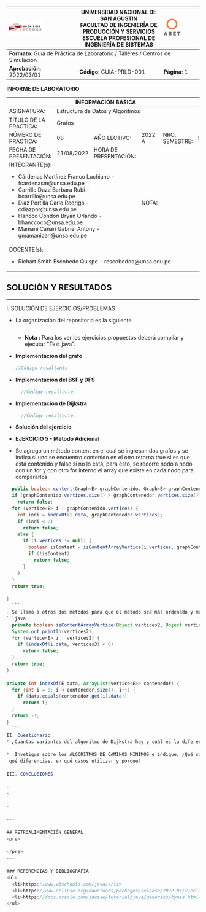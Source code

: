 <div align="center">
<table>
    <theader>
        <tr>
            <td><img src="https://github.com/rescobedoq/pw2/blob/main/epis.png?raw=true" alt="EPIS" style="width:50%; height:auto"/></td>
            <th>
                <span style="font-weight:bold;">UNIVERSIDAD NACIONAL DE SAN AGUSTIN</span><br />
                <span style="font-weight:bold;">FACULTAD DE INGENIERÍA DE PRODUCCIÓN Y SERVICIOS</span><br />
                <span style="font-weight:bold;">ESCUELA PROFESIONAL DE INGENIERÍA DE SISTEMAS</span>
            </th>
            <td><img src="https://github.com/rescobedoq/pw2/blob/main/abet.png?raw=true" alt="ABET" style="width:50%; height:auto"/></td>
        </tr>
    </theader>
    <tbody>
        <tr><td colspan="3"><span style="font-weight:bold;">Formato</span>: Guía de Práctica de Laboratorio / Talleres / Centros de Simulación</td></tr>
        <tr><td><span style="font-weight:bold;">Aprobación</span>:  2022/03/01</td><td><span style="font-weight:bold;">Código</span>: GUIA-PRLD-001</td><td><span style="font-weight:bold;">Página</span>: 1</td></tr>
    </tbody>
</table>
</div>

<div>
<span style="font-weight:bold;">INFORME DE LABORATORIO</span><br />

<table>
<theader>
<tr><th colspan="6">INFORMACIÓN BÁSICA</th></tr>
</theader>
<tbody>
<tr><td>ASIGNATURA:</td><td colspan="5">Estructura de Datos y Algoritmos</td></tr>
<tr><td>TÍTULO DE LA PRÁCTICA:</td><td colspan="5">Grafos</td></tr>
<tr>
<td>NÚMERO DE PRÁCTICA:</td><td>08</td><td>AÑO LECTIVO:</td><td>2022 A</td><td>NRO. SEMESTRE:</td><td>III</td>
</tr>
<tr>
<td>FECHA DE PRESENTACIÓN:</td><td>21/08/2022</td><td>HORA DE PRESENTACIÓN:</td><td colspan="3"></td>
</tr>
<tr><td colspan="3">INTEGRANTE(s):
<ul>
<li>Cárdenas Martínez Franco Luchiano - fcardenasm@unsa.edu.pe</li>
<li>Carrillo Daza Barbara Rubi - bcarrillo@unsa.edu.pe</li>
<li>Diaz Portilla Carlo Rodrigo - cdiazpor@unsa.edu.pe</li>
<li>Hancco Condori Bryan Orlando - bhanccoco@unsa.edu.pe</li>
<li>Mamani Cañari Gabriel Antony - gmamanican@unsa.edu.pe</li>
</ul>
</td>
<td>NOTA:</td><td colspan="2"></td>
</<tr>
<tr><td colspan="6">DOCENTE(s):
<ul>
<li>Richart Smith Escobedo Quispe - rescobedoq@unsa.edu.pe</li>
</ul>
</td>
</<tr>
</tbody>
</table>

<!-- Reportes -->
## SOLUCIÓN Y RESULTADOS

---

I. SOLUCIÓN DE EJERCICIOS/PROBLEMAS <br>
* La organización del repositorio es la siguiente
    ```sh
    ```
  * **Nota :** Para los ver los ejercicios propuestos deberá compilar y ejecutar "Test.java".
* **Implementacion del grafo**
	```java
	//Código resaltante
	```
* **Implementacion del BSF y DFS** 
  ```java
	//Código resaltante
	```   
* **Implementación de Dijkstra** 
  ```java
	//Código resaltante
	```
* **Solución del ejercicio**

* **EJERCICIO 5 - Método Adicional** 
 - Se agrego un método content en el cual se ingresan dos grafos y se indica si uno se encuentro contenido en el otro retorna true si es que está contenido y false si no lo está, para esto, se recorre nodo a nodo con un for y con otro for interno el array que existe en cada nodo para compararlos.
  ```java
	public boolean content(Graph<E> graphContenido, Graph<E> graphContenedor) {
    if (graphContenido.vertices.size() > graphContenedor.vertices.size())
      return false;
    for (Vertice<E> i : graphContenido.vertices) {
      int indi = indexOf(i.data, graphContenedor.vertices);
      if (indi < 0)
        return false;
      else {
        if (i.vertices != null) {
          boolean isContent = isContentArrayVertice(i.vertices, graphContenedor.vertices.get(indi).vertices);
          if (!isContent)
            return false;
        }
      }
    }
    return true;

  }
	```  
- Se llamó a otros dos métodos para que el método sea más ordenado y más entendible, estos dos métodos fueron: indexOf (se busca el vertice del grafo pequeño en los vertices del grafo contenedor) y isContentArrayVertice (se indica si el array del grafo contenido realmente está en el grafo contenedor).
 ```java
	private boolean isContentArrayVertice(Object vertices2, Object vertices3) {
    System.out.println(vertices2);
    for (Vertice<E> i : vertices2) {
      if (indexOf(i.data, vertices3) < 0)
        return false;
    }
    return true;
  }

  private int indexOf(E data, ArrayList<Vertice<E>> contenedor) {
    for (int i = 0; i < contenedor.size(); i++) {
      if (data.equals(contenedor.get(i).data))
        return i;
    }
    return -1;
  }
	```
II. Cuestionario
* ¿Cuantas variantes del algoritmo de Dijkstra hay y cuál es la diferencia entre ellas?
  
*  Invetigue sobre los ALGORITMOS DE CAMINOS MINIMOS e indique, ¿Qué similitudes encuentra, 
   qué diferencias, en qué casos utilizar y porque?
  
III. CONCLUSIONES

- 
- 
- 
- 

---

## RETROALIMENTACIÓN GENERAL
 <pre>

 </pre>
---

### REFERENCIAS Y BIBLIOGRAFÍA
<ul>
    <li>https://www.w3schools.com/java/</li>
    <li>https://www.eclipse.org/downloads/packages/release/2022-03/r/eclipse-ide-enterprise-java-and-web-developers</li>
    <li>https://docs.oracle.com/javase/tutorial/java/generics/types.html</li>
</ul>
